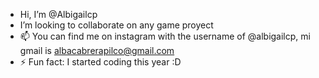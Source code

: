 - Hi, I’m @Albigailcp
- I’m looking to collaborate on any game proyect
- 📫 You can find me on instagram with the username of @albigailcp, mi gmail is albacabrerapilco@gmail.com
- ⚡ Fun fact: I started coding this year :D

<!---
Albigailcp/Albigailcp is a ✨ special ✨ repository because its `README.md` (this file) appears on your GitHub profile.
You can click the Preview link to take a look at your changes.
--->
